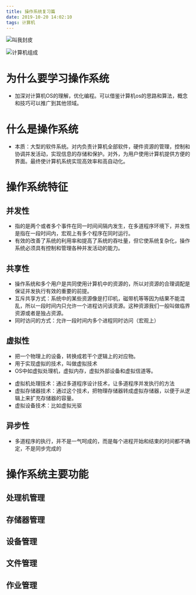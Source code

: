 ```yaml
---
title: 操作系统复习篇
date: 2019-10-20 14:02:10
tags: 计算机
---
```

![叫我封皮](girls.jpg)
<!--more-->
![计算机组成](com.png)

# 为什么要学习操作系统

+ 加深对计算机OS的理解，优化编程。可以借鉴计算机os的思路和算法，概念和技巧可以推广到其他领域。

# 什么是操作系统
+ 本质：大型的软件系统。对内负责计算机全部软件，硬件资源的管理，控制和协调并发活动，实现信息的存储和保护。对外，为用户使用计算机提供方便的界面。最终使计算机系统实现高效率和高自动化。

# 操作系统特征
## 并发性
+ 指的是两个或者多个事件在同一时间间隔内发生，在多道程序环境下，并发性是指在一段时间内，宏观上有多个程序在同时运行。
+ 有效的改善了系统的利用率和提高了系统的吞吐量，但它使系统复杂化，操作系统必须具有控制和管理各种并发活动的能力。
## 共享性
+ 操作系统和多个用户是共同使用计算机中的资源的，所以对资源的合理调配是保证并发执行有效的重要的前提。
+ 互斥共享方式：系统中的某些资源像是打印机，磁带机等等因为结果不能混乱，所以一段时间内只允许一个进程访问该资源。这种资源我们一般叫做临界资源或者是独占资源。
+ 同时访问的方式：允许一段时间内多个进程同时访问（宏观上）
## 虚拟性
+ 把一个物理上的设备，转换成若干个逻辑上的对应物。
+ 用于实现虚拟的技术，叫做虚拟技术
+ OS中如虚拟处理机，虚拟内存，虚拟外部设备和虚拟信道等。
- 虚拟机处理技术：通过多道程序设计技术，让多道程序并发执行的方法
- 虚拟存储器技术：通过这个技术，把物理存储器转成虚拟存储器，以便于从逻辑上来扩充存储器的容量。
- 虚拟设备技术：比如虚拟光驱
## 异步性
+ 多道程序的执行，并不是一气呵成的，而是每个进程开始和结束的时间都不确定，不是同步完成的

# 操作系统主要功能
## 处理机管理
## 存储器管理
## 设备管理
## 文件管理
## 作业管理